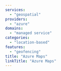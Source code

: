 ```yaml
---
services:
  - "geospatial"
providers:
  - "azure"
domains:
  - "managed service"
categories:
  - "location-based"
features:
  - "geofencing"
title: "Azure Maps"
linkTitle: "Azure Maps"
---
```

